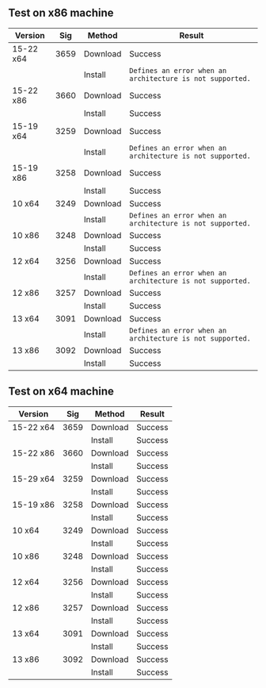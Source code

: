 ## Test on x86 machine

| Version | Sig | Method | Result |
| --- | --- | --- | --- |
| 15-22 x64 | 3659 | Download | Success |
|  |  | Install | `Defines an error when an architecture is not supported.` |
| 15-22 x86 | 3660 | Download | Success |
|  |  | Install | Success |
| 15-19 x64 | 3259 | Download | Success |
|  |  | Install | `Defines an error when an architecture is not supported.` |
| 15-19 x86 | 3258 | Download | Success |
|  |  | Install | Success |
| 10 x64 | 3249 | Download | Success |
|  |  | Install | `Defines an error when an architecture is not supported.` |
| 10 x86 | 3248 | Download | Success |
|  |  | Install | Success |
| 12 x64 | 3256 | Download | Success |
|  |  | Install | `Defines an error when an architecture is not supported.` |
| 12 x86 | 3257 | Download | Success |
|  |  | Install | Success |
| 13 x64 | 3091 | Download | Success |
|  |  | Install | `Defines an error when an architecture is not supported.` |
| 13 x86 | 3092 | Download | Success |
|  |  | Install | Success |

## Test on x64 machine

| Version | Sig | Method | Result |
| --- | --- | --- | --- |
| 15-22 x64 | 3659 | Download | Success |
|  |  | Install | Success |
| 15-22 x86 | 3660 | Download | Success |
|  |  | Install | Success |
| 15-29 x64 | 3259 | Download | Success |
|  |  | Install | Success |
| 15-19 x86 | 3258 | Download | Success |
|  |  | Install | Success |
| 10 x64 | 3249 | Download | Success |
|  |  | Install | Success |
| 10 x86 | 3248 | Download | Success |
|  |  | Install | Success |
| 12 x64 | 3256 | Download | Success |
|  |  | Install | Success |
| 12 x86 | 3257 | Download | Success |
|  |  | Install | Success |
| 13 x64 | 3091 | Download | Success |
|  |  | Install | Success |
| 13 x86 | 3092 | Download | Success |
|  |  | Install | Success |